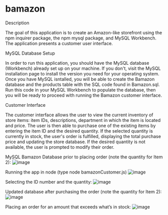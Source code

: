 # bamazon

Description

The goal of this application is to create an Amazon-like storefront using the npm inquirer package, the npm mysql package, and MySQL Workbench. The application presents a customer user interface.

MySQL Database Setup

In order to run this application, you should have the MySQL database (Workbench) already set up on your machine. If you don't, visit the MySQL installation page to install the version you need for your operating system. Once you have MySQL isntalled, you will be able to create the Bamazon database and the products table with the SQL code found in Bamazon.sql. Run this code in your MySQL Workbench to populate the database, then you will be ready to proceed with running the Bamazon customer interface.

Customer Interface

The customer interface allows the user to view the current inventory of store items: item IDs, descriptions, department in which the item is located and price. The user is then able to purchase one of the existing items by entering the item ID and the desired quantity. If the selected quantity is currently in stock, the user's order is fulfilled, displaying the total purchase price and updating the store database. If the desired quantity is not available, the user is prompted to modify their order.


MySQL Bamazon Database prior to placing order (note the quantity for Item 2):
![image](https://user-images.githubusercontent.com/38335035/43616711-e6712e86-968b-11e8-80f7-aaf7deea9d4e.png)

Running the app in node (type node bamazonCustomer.js)
![image](https://user-images.githubusercontent.com/38335035/43616734-12b41774-968c-11e8-8374-919b090dbf97.png)

Selecting the ID number and the quantity:
![image](https://user-images.githubusercontent.com/38335035/43616773-43f89c74-968c-11e8-98af-de2316c04f9e.png)

Updated database after purchasing the order (note the quantity for Item 2):
![image](https://user-images.githubusercontent.com/38335035/43616785-5ae08172-968c-11e8-89a4-53ad97d0ba02.png)

Placing an order for an amount that exceeds what’s in stock:
![image](https://user-images.githubusercontent.com/38335035/43616801-6fe6137a-968c-11e8-838d-2af25a02349f.png)
